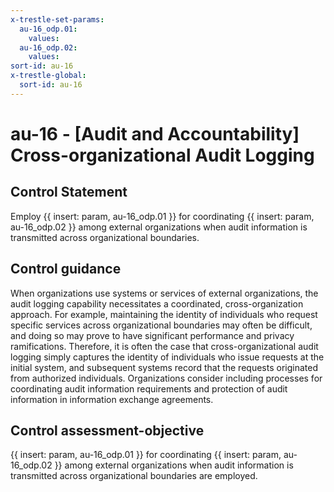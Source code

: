 ```yaml
---
x-trestle-set-params:
  au-16_odp.01:
    values:
  au-16_odp.02:
    values:
sort-id: au-16
x-trestle-global:
  sort-id: au-16
---
```


# au-16 - \[Audit and Accountability\] Cross-organizational Audit Logging

## Control Statement

Employ {{ insert: param, au-16_odp.01 }} for coordinating {{ insert: param, au-16_odp.02 }} among external organizations when audit information is transmitted across organizational boundaries.

## Control guidance

When organizations use systems or services of external organizations, the audit logging capability necessitates a coordinated, cross-organization approach. For example, maintaining the identity of individuals who request specific services across organizational boundaries may often be difficult, and doing so may prove to have significant performance and privacy ramifications. Therefore, it is often the case that cross-organizational audit logging simply captures the identity of individuals who issue requests at the initial system, and subsequent systems record that the requests originated from authorized individuals. Organizations consider including processes for coordinating audit information requirements and protection of audit information in information exchange agreements.

## Control assessment-objective

{{ insert: param, au-16_odp.01 }} for coordinating {{ insert: param, au-16_odp.02 }} among external organizations when audit information is transmitted across organizational boundaries are employed.
